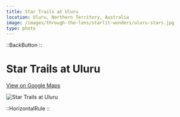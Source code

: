 ```yaml
---
title: Star Trails at Uluru
location: Uluru, Northern Territory, Australia
image: /images/through-the-lens/starlit-wonders/uluru-stars.jpg
type: photo
---
```


::BackButton
::

# Star Trails at Uluru

<a href="https://www.google.com/maps/search/?api=1&query=Uluru,+Northern+Territory,+Australia" target="_blank" rel="noopener noreferrer">View on Google Maps</a>

![Star Trails at Uluru](/images/through-the-lens/starlit-wonders/uluru-stars.jpg)

<div class="mb-8"></div>

::HorizontalRule
::
